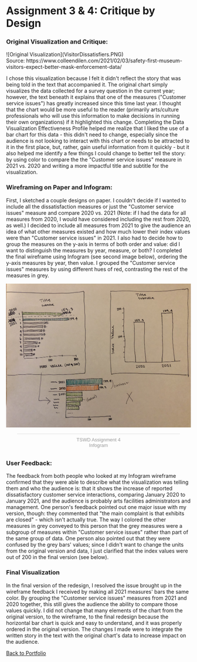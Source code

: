 # Assignment 3 & 4: Critique by Design

<h3>Original Visualization and Critique:</h3>
![Original Visualization](VisitorDissatisfiers.PNG)
<br>
Source: https://www.colleendilen.com/2021/02/03/safety-first-museum-visitors-expect-better-mask-enforcement-data/

I chose this visualization because I felt it didn't reflect the story that was being told in the text that accompanied it. The original chart simply visualizes the data collected for a survey question in the current year; however, the text beneath it explains that one of the measures ("Customer service issues") has greatly increased since this time last year. I thought that the chart would be more useful to the reader (primarily arts/culture professionals who will use this information to make decisions in running their own organizations) if it highlighted this change. Completing the Data Visualization Effectiveness Profile helped me realize that I liked the use of a bar chart for this data - this didn't need to change, especially since the audience is not looking to interact with this chart or needs to be attracted to it in the first place, but, rather, gain useful information from it quickly - but it also helped me identify a few things I could change to better tell the story: by using color to compare the the "Customer service issues" measure in 2021 vs. 2020 and writing a more impactful title and subtitle for the visualization.

<h3>Wireframing on Paper and Infogram:</h3>

First, I sketched a couple designs on paper. I couldn't decide if I wanted to include all the dissatisfaction measures or just the "Customer service issues" measure and compare 2020 vs. 2021 (Note: if I had the data for all measures from 2020, I would have considered including the rest from 2020, as well.) I decided to include all measures from 2021 to give the audience an idea of what other measures existed and how much lower their index values were than "Customer service issues" in 2021. I also had to decide how to group the measures on the y-axis in terms of both order and value: did I want to distinguish the measures by year, measure, or both? I completed the final wireframe using Infogram (see second image below), ordering the y-axis measures by year, then value. I grouped the "Customer service issues" measures by using different hues of red, contrasting the rest of the measures in grey.

![Wireframe on Infogram](WireframeFeb20.jpeg)

<div class="infogram-embed" data-id="2e87c1bf-732d-4b1e-b044-66e827f5c87d" data-type="interactive" data-title="TSWD Assignment 4"></div><script>!function(e,i,n,s){var t="InfogramEmbeds",d=e.getElementsByTagName("script")[0];if(window[t]&&window[t].initialized)window[t].process&&window[t].process();else if(!e.getElementById(n)){var o=e.createElement("script");o.async=1,o.id=n,o.src="https://e.infogram.com/js/dist/embed-loader-min.js",d.parentNode.insertBefore(o,d)}}(document,0,"infogram-async");</script><div style="padding:8px 0;font-family:Arial!important;font-size:13px!important;line-height:15px!important;text-align:center;border-top:1px solid #dadada;margin:0 30px"><a href="https://infogram.com/2e87c1bf-732d-4b1e-b044-66e827f5c87d" style="color:#989898!important;text-decoration:none!important;" target="_blank">TSWD Assignment 4</a><br><a href="https://infogram.com" style="color:#989898!important;text-decoration:none!important;" target="_blank" rel="nofollow">Infogram</a></div>

<h3>User Feedback:</h3>

The feedback from both people who looked at my Infogram wireframe confirmed that they were able to describe what the visualization was telling them and who the audience is: that it shows the increase of reported dissatisfactory customer service interactions, comparing January 2020 to January 2021, and the audience is probably arts facilities administrators and management. One person's feedback pointed out one major issue with my version, though: they commented that "the main complaint is that exhibits are closed" - which isn't actually true. The way I colored the other measures in grey conveyed to this person that the grey measures were a subgroup of measures within "Customer service issues" rather than part of the same group of data. One person also pointed out that they were confused by the grey bars' values; since I didn't want to change the units from the original version and data, I just clarified that the index values were out of 200 in the final version (see below). 

<h3>Final Visualization</h3>

In the final version of the redesign, I resolved the issue brought up in the wireframe feedback I received by making all 2021 measures' bars the same color. By grouping the "Customer service issues" measures from 2021 and 2020 together, this still gives the audience the ability to compare those values quickly. I did not change that many elements of the chart from the original version, to the wireframe, to the final redesign because the horizontal bar chart is quick and easy to understand, and it was properly ordered in the original version. The changes I made were to integrate the written story in the text with the original chart's data to increase impact on the audience.

<div class="flourish-embed flourish-chart" data-src="visualisation/5357858"><script src="https://public.flourish.studio/resources/embed.js"></script></div>


[Back to Portfolio](/portfolio)
